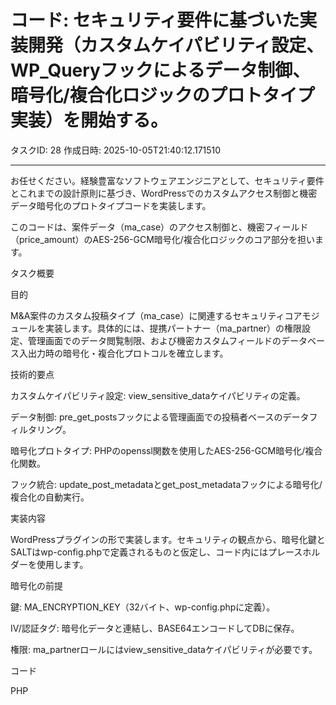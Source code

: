 # コード: セキュリティ要件に基づいた実装開発（カスタムケイパビリティ設定、WP_Queryフックによるデータ制御、暗号化/複合化ロジックのプロトタイプ実装）を開始する。

タスクID: 28
作成日時: 2025-10-05T21:40:12.171510

---

お任せください。経験豊富なソフトウェアエンジニアとして、セキュリティ要件とこれまでの設計原則に基づき、WordPressでのカスタムアクセス制御と機密データ暗号化のプロトタイプコードを実装します。

このコードは、案件データ（ma_case）のアクセス制御と、機密フィールド（price_amount）のAES-256-GCM暗号化/複合化ロジックのコア部分を担います。

タスク概要

目的

M&A案件のカスタム投稿タイプ（ma_case）に関連するセキュリティコアモジュールを実装します。具体的には、提携パートナー（ma_partner）の権限設定、管理画面でのデータ閲覧制限、および機密カスタムフィールドのデータベース入出力時の暗号化・複合化プロトコルを確立します。

技術的要点

カスタムケイパビリティ設定: view_sensitive_dataケイパビリティの定義。

データ制御: pre_get_postsフックによる管理画面での投稿者ベースのデータフィルタリング。

暗号化プロトタイプ: PHPのopenssl関数を使用したAES-256-GCM暗号化/複合化関数。

フック統合: update_post_metadataとget_post_metadataフックによる暗号化/複合化の自動実行。

実装内容

WordPressプラグインの形で実装します。セキュリティの観点から、暗号化鍵とSALTはwp-config.phpで定義されるものと仮定し、コード内にはプレースホルダーを使用します。

暗号化の前提

鍵: MA_ENCRYPTION_KEY（32バイト、wp-config.phpに定義）。

IV/認証タグ: 暗号化データと連結し、BASE64エンコードしてDBに保存。

権限: ma_partnerロールにはview_sensitive_dataケイパビリティが必要です。

コード

PHP
<?php
/**
 * Plugin Name: M&A Security Core Module
 * Description: カスタムロール、RBAC、AES-256-GCM暗号化/複合化のコアロジック実装。
 * Version: 1.0
 * Author: Experienced Software Engineer
 */

// ---------------------------------------------------------------------
// セキュリティ定数（wp-config.phpで定義されていると想定）
// ---------------------------------------------------------------------
if ( ! defined('MA_ENCRYPTION_KEY') ) {
    // 開発/テスト環境向けのフォールバック（本番ではwp-config.phpに定義必須）
    define('MA_ENCRYPTION_KEY', '0123456789abcdef0123456789abcdef'); // 32 bytes (256 bit)
}
if ( ! defined('MA_CIPHER_ALGO') ) {
    define('MA_CIPHER_ALGO', 'aes-256-gcm');
}

// 暗号化対象となるカスタムフィールドのキー
define('MA_ENCRYPTED_META_KEYS', ['price_amount', 'financial_data']);

// ---------------------------------------------------------------------
// 1. データ暗号化/複合化関数 (AES-256-GCM)
// ---------------------------------------------------------------------

/**
 * 機密データをAES-256-GCMで暗号化する。
 * IVと認証タグを生成し、暗号化データと連結してBASE64エンコードする。
 * @param string $data 暗号化する平文データ
 * @return string|false BASE64エンコードされた暗号文または失敗時はfalse
 */
function ma_encrypt_data(string $data): string|false {
    $key = MA_ENCRYPTION_KEY;
    $cipher = MA_CIPHER_ALGO;
    $tag = '';
    
    // IV (Nonce) を生成
    $ivlen = openssl_cipher_iv_length($cipher);
    if ($ivlen === false) {
        error_log('Cipher algorithm IV length determination failed: ' . $cipher);
        return false;
    }
    $iv = openssl_random_pseudo_bytes($ivlen);
    if ($iv === false) {
        error_log('Failed to generate random IV.');
        return false;
    }

    // 暗号化実行
    $ciphertext = openssl_encrypt($data, $cipher, $key, OPENSSL_RAW_DATA, $iv, $tag);
    if ($ciphertext === false) {
        error_log('Encryption failed for data.');
        return false;
    }

    // IV (長さ$ivlen), 認証タグ (16バイト), 暗号文 を連結し、BASE64で保存
    return base64_encode($iv . $tag . $ciphertext);
}

/**
 * データベースから取得した暗号文を複合化する。
 * @param string $encoded_data BASE64エンコードされた暗号文
 * @return string|false 複合化された平文データまたは失敗時（改ざん検知含む）はfalse
 */
function ma_decrypt_data(string $encoded_data): string|false {
    $key = MA_ENCRYPTION_KEY;
    $cipher = MA_CIPHER_ALGO;
    $taglen = 16; // AES-256-GCMの認証タグは通常16バイト

    $decoded = base64_decode($encoded_data, true);
    if ($decoded === false) {
        error_log('Decryption failed: Base64 decode failed.');
        return false;
    }

    $ivlen = openssl_cipher_iv_length($cipher);
    if (strlen($decoded) < $ivlen + $taglen) {
        error_log('Decryption failed: Data is too short (IV/Tag missing).');
        return false;
    }

    // IV, Tag, Ciphertextを分離
    $iv = substr($decoded, 0, $ivlen);
    $tag = substr($decoded, $ivlen, $taglen);
    $ciphertext = substr($decoded, $ivlen + $taglen);

    // 複合化実行 (改ざん検知を含む)
    $plaintext = openssl_decrypt($ciphertext, $cipher, $key, OPENSSL_RAW_DATA, $iv, $tag);

    if ($plaintext === false) {
        // 複合化失敗はデータ改ざんまたは鍵/IV/タグの不一致を意味する
        error_log('Decryption failed: Authentication tag mismatch (data may be tampered or key is wrong).');
        return false;
    }

    return $plaintext;
}


// ---------------------------------------------------------------------
// 2. 暗号化/複合化をフックに統合
// ---------------------------------------------------------------------

/**
 * カスタムフィールドの保存時に暗号化を実行する。
 * @param null|bool $check 権限チェックの結果 (未使用)
 * @param mixed $meta_id メタデータID (未使用)
 * @param string $meta_key メタキー名
 * @param mixed $meta_value 保存される値
 * @param mixed $prev_value 以前の値 (未使用)
 * @return mixed 処理後の値
 */
function ma_hook_encrypt_on_save($check, $meta_id, $meta_key, $meta_value, $prev_value) {
    // 暗号化対象のメタキーかチェック
    if ( in_array($meta_key, MA_ENCRYPTED_META_KEYS) ) {
        if ( is_array($meta_value) ) {
            // 配列/オブジェクトの場合、JSONエンコードしてから暗号化
            $meta_value = json_encode($meta_value);
        }

        // 値が空の場合は暗号化せずそのまま返す
        if ( empty($meta_value) ) {
            return $meta_value;
        }

        $encrypted_value = ma_encrypt_data((string) $meta_value);
        if ($encrypted_value !== false) {
            // 暗号化された値をDBに保存させるために返す
            return $encrypted_value;
        }
        
        // 暗号化失敗時は元の値を保存しない（データ破損を防ぐため）
        return false; 
    }
    return $meta_value;
}
add_filter('update_post_metadata', 'ma_hook_encrypt_on_save', 10, 5);


/**
 * カスタムフィールドの取得時に複合化を実行する。
 * 複合化前にユーザーの権限をチェックする。
 * @param null|array|string $check 権限チェックの結果、または値
 * @param int $object_id 投稿ID
 * @param string $meta_key メタキー名
 * @param bool $single 単一値取得か
 * @return mixed 処理後の値
 */
function ma_hook_decrypt_on_get($check, $object_id, $meta_key, $single) {
    // 暗号化対象のメタキーかチェック
    if ( in_array($meta_key, MA_ENCRYPTED_META_KEYS) ) {
        // 1. 複合化の権限チェック: 'view_sensitive_data'を持っているか
        if ( ! current_user_can('view_sensitive_data') ) {
            // 権限がない場合、複合化せず空の値を返す（またはマスキングされた値を返す）
            return $single ? '' : ['']; 
        }

        // 2. DBから暗号文を取得 (再帰防止のためフックを一時的に解除)
        remove_filter('get_post_metadata', 'ma_hook_decrypt_on_get', 10);
        $encrypted_data = get